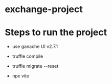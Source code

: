 # exchange-project

# Steps to run the project

- use ganache UI v2.7.1
- truffle compile
- truffle migrate --reset

- npx vite
